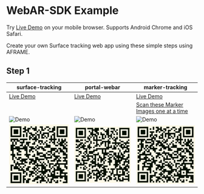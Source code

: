 # WebAR-SDK Example

Try [Live Demo](https://webar-sdk.blippar.com/v1.0.2-Alpha/index.html "WebAR-sdk Example Live Demo") on your mobile browser. Supports Android Chrome and iOS Safari.

Create your own Surface tracking web app using these simple steps using AFRAME.

## Step 1

| surface-tracking  | portal-webar | marker-tracking |
| ------------- | ------------- | ------------- |
| [Live Demo][surface-tracking-demo-url]  | [Live Demo][portal-webar-demo-url]  | [Live Demo][marker-tracking-demo-url]  |
|   |   | [Scan these Marker Images one at a time][marker-tracking-scan-images]  |
|![Demo][surface-tracking-demo-gif]  | ![Demo][portal-webar-demo-gif]  | ![Demo][marker-tracking-demo-gif]  |
|![QR Code][surface-tracking-qrcode]  | ![QR Code][portal-webar-qrcode]  | ![QR Code][marker-tracking-qrcode]  |

[surface-tracking-demo-url]: https://webar-sdk.blippar.com/webar-sdk-example/v1.0.9-beta/surface-tracking/index.html "Live Demo"
[surface-tracking-demo-gif]: https://github.com/blippar/webar-sdk-example/raw/main/assets/surface_tracking_demo.gif "surface-tracking"
[surface-tracking-qrcode]: https://github.com/blippar/webar-sdk-example/raw/main/assets/surface-tracking-qrcode.png "QR Code"

[portal-webar-demo-url]: https://webar-sdk.blippar.com/webar-sdk-example/v1.0.9-beta/portal-webar/index.html "Live Demo"
[portal-webar-demo-gif]: https://github.com/blippar/webar-sdk-example/raw/main/assets/portal_webar_demo.gif "portal-webar"
[portal-webar-qrcode]: https://github.com/blippar/webar-sdk-example/raw/main/assets/portal-webar-qrcode.png "QR Code"

[marker-tracking-demo-url]: https://webar-sdk.blippar.com/webar-sdk-example/v1.0.9-beta/marker-tracking/index.html "Live Demo"
[marker-tracking-demo-gif]: https://github.com/blippar/webar-sdk-example/raw/main/assets/marker_tracking_demo.gif "marker-tracking"
[marker-tracking-qrcode]: https://github.com/blippar/webar-sdk-example/raw/main/assets/marker-tracking-qrcode.png "QR Code"

[marker-tracking-scan-images]: https://github.com/blippar/webar-sdk-example/raw/main/marker-tracking/markers/README.md
